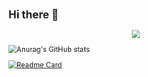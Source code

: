 ## Hi there 👋

<p align="center">
<img src="https://capsule-render.vercel.app/api?type=waving&color=timeGradient&height=300&&section=header&text=🎄订阅有POC就更新🐱高级定点铲屎官🎮CSGO顶峰A+北美第一突破手💁‍♂️欢迎技术大佬交流&fontSize=90&fontAlign=50&fontAlignY=30&desc=脚本小子的安全屋&descAlign=50&descSize=30&descAlignY=60&animation=twinkling" />
</p>

![Anurag's GitHub stats](https://github-readme-stats.vercel.app/api?username=intimatep&show_icons=true&theme=radical)

[![Readme Card](https://github-readme-stats.vercel.app/api/pin/?username=anuraghazra&repo=github-readme-stats)](https://github.com/anuraghazra/github-readme-stats)

